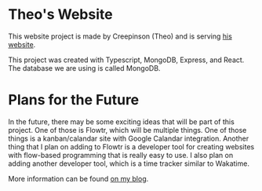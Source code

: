 # Theo's Website
This website project is made by Creepinson (Theo) and is serving [his website](https://theoparis.com).

This project was created with Typescript, MongoDB, Express, and React. The database we are using is called MongoDB. 

# Plans for the Future
In the future, there may be some exciting ideas that will be part of this project. One of those is Flowtr, which will be multiple things.
One of those things is a kanban/calandar site with Google Calandar integration. Another thing that I plan on adding to Flowtr is a 
developer tool for creating websites with flow-based programming that is really easy to use. I also plan on adding another developer tool,
which is a time tracker similar to Wakatime. 

More information can be found [on my blog](https://theoparis.com/blog).
